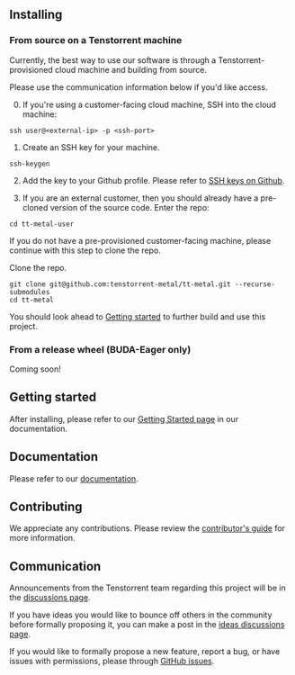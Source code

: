 ## Installing

### From source on a Tenstorrent machine

Currently, the best way to use our software is through a
Tenstorrent-provisioned cloud machine and building from source.

Please use the communication information below if you'd like access.

0. If you're using a customer-facing cloud machine, SSH into the cloud machine:

```
ssh user@<external-ip> -p <ssh-port>
```

1. Create an SSH key for your machine.

```
ssh-keygen
```

2. Add the key to your Github profile. Please refer to [SSH keys on
   Github](https://docs.github.com/en/authentication/connecting-to-github-with-ssh/adding-a-new-ssh-key-to-your-github-account).

3. If you are an external customer, then you should already have a pre-cloned
version of the source code. Enter the repo:

```
cd tt-metal-user
```

If you do not have a pre-provisioned customer-facing machine, please continue
with this step to clone the repo.

Clone the repo.

```
git clone git@github.com:tenstorrent-metal/tt-metal.git --recurse-submodules
cd tt-metal
```

You should look ahead to [Getting started](#getting-started) to further build
and use this project.

### From a release wheel (BUDA-Eager only)

Coming soon!

## Getting started

After installing, please refer to our [Getting Started
page](https://tenstorrent-metal.github.io/tt-metal/latest/get_started/installation.html)
in our documentation.

## Documentation

Please refer to our
[documentation](https://tenstorrent-metal.github.io/tt-metal/latest/index.html).

## Contributing

We appreciate any contributions. Please review the [contributor's
guide](CONTRIBUTING.md) for more information.

## Communication

Announcements from the Tenstorrent team regarding this project will be in the
[discussions
page](https://github.com/orgs/tenstorrent-metal/discussions/categories/announcements).

If you have ideas you would like to bounce off others in the community before
formally proposing it, you can make a post in the [ideas discussions
page](https://github.com/orgs/tenstorrent-metal/discussions/categories/ideas).

If you would like to formally propose a new feature, report a bug, or have
issues with permissions, please through [GitHub
issues](https://github.com/tenstorrent-metal/tt-metal/issues/new/choose).
